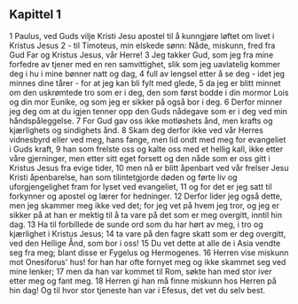## Kapittel 1

1 Paulus, ved Guds vilje Kristi Jesu apostel til å kunngjøre løftet om livet i Kristus Jesus
2 - til Timoteus, min elskede sønn: Nåde, miskunn, fred fra Gud Far og Kristus Jesus, vår Herre!
3 Jeg takker Gud, som jeg fra mine forfedre av tjener med en ren samvittighet, slik som jeg uavlatelig kommer deg i hu i mine bønner natt og dag,
4 full av lengsel etter å se deg - idet jeg minnes dine tårer - for at jeg kan bli fylt med glede,
5 da jeg er blitt minnet om den uskrømtede tro som er i deg, den som først bodde i din mormor Lois og din mor Eunike, og som jeg er sikker på også bor i deg.
6 Derfor minner jeg deg om at du igjen tenner opp den Guds nådegave som er i deg ved min håndspåleggelse.
7 For Gud gav oss ikke motløshets ånd, men krafts og kjærlighets og sindighets ånd.
8 Skam deg derfor ikke ved vår Herres vidnesbyrd eller ved meg, hans fange, men lid ondt med meg for evangeliet i Guds kraft,
9 han som frelste oss og kalte oss med et hellig kall, ikke etter våre gjerninger, men etter sitt eget forsett og den nåde som er oss gitt i Kristus Jesus fra evige tider,
10 men nå er blitt åpenbart ved vår frelser Jesu Kristi åpenbarelse, han som tilintetgjorde døden og førte liv og uforgjengelighet fram for lyset ved evangeliet,
11 og for det er jeg satt til forkynner og apostel og lærer for hedninger.
12 Derfor lider jeg også dette, men jeg skammer meg ikke ved det; for jeg vet på hvem jeg tror, og jeg er sikker på at han er mektig til å ta vare på det som er meg overgitt, inntil hin dag.
13 Ha til forbillede de sunde ord som du har hørt av meg, i tro og kjærlighet i Kristus Jesus;
14 ta vare på den fagre skatt som er deg overgitt, ved den Hellige Ånd, som bor i oss!
15 Du vet dette at alle de i Asia vendte seg fra meg; blant disse er Fygelus og Hermogenes.
16 Herren vise miskunn mot Onesiforus' hus! for han har ofte fornyet meg og ikke skammet seg ved mine lenker;
17 men da han var kommet til Rom, søkte han med stor iver etter meg og fant meg.
18 Herren gi han må finne miskunn hos Herren på hin dag! Og til hvor stor tjeneste han var i Efesus, det vet du selv best.
